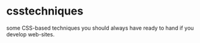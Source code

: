 csstechniques
=============

some CSS-based techniques you should always have ready to hand if you develop web-sites. 
